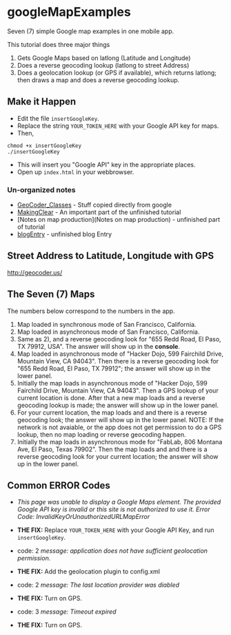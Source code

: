 # googleMapExamples
Seven (7) simple Google map examples in one mobile app.

This tutorial does three major things 

1. Gets Google Maps based on latlong (Latitude and Longitude)
2. Does a reverse geocoding lookup (latlong to street Address)
3. Does a geolocation lookup (or GPS if available), which returns latlong; then draws a map and does a reverse geocoding lookup.

## Make it Happen ##

* Edit the file `insertGoogleKey`. 
* Replace the string `YOUR_TOKEN_HERE` with your Google API key for maps.
* Then, 
```
chmod +x insertGoogleKey
./insertGoogleKey
```

* This will insert you "Google API" key in the appropriate places.
* Open up `index.html` in your webbrowser.


### Un-organized notes ###

* [GeoCoder_Classes](GeoCoder_Classes) - Stuff copied directly from google
* [MakingClear](MakingClear.md) - An important part of the unfinished tutorial
* [Notes on map production](Notes on map production) - unfinished part of tutorial
* [blogEntry](blogEntry) - unfinished blog Entry


## Street Address to Latitude, Longitude with GPS ##

http://geocoder.us/

## The Seven (7) Maps ##

The numbers below correspond to the numbers in the app.

1. Map loaded in synchronous mode of San Francisco, California.
2. Map loaded in asynchronous mode of San Francisco, California.
3. Same as 2), and a reverse geocoding look for "655 Redd Road, El Paso, TX 79912, USA". The answer will show up in the **console**.
4. Map loaded in asynchronous mode of "Hacker Dojo, 599 Fairchild Drive, Mountain View, CA 94043". Then there is a reverse geocoding look for "655 Redd Road, El Paso, TX 79912"; the answer will show up in the lower panel.
5. Initially the map loads in asynchronous mode of "Hacker Dojo, 599 Fairchild Drive, Mountain View, CA 94043". Then a GPS lookup of your current location is done. After that a new map loads and a reverse geocoding lookup is made; the answer will show up in the lower panel.
6. For your current location, the map loads and and there is a reverse geocoding look; the answer will show up in the lower panel. NOTE: If the network is not avaiable, or the app does not get permission to do a GPS lookup, then no map loading or reverse geocoding happen.
7. Initially the map loads in asynchronous mode for "FabLab, 806 Montana Ave, El Paso, Texas 79902". Then the map loads and and there is a reverse geocoding look for your current location; the answer will show up in the lower panel. 

## Common ERROR Codes ##

* *This page was unable to display a Google Maps element. The provided Google API key is invalid or this site is not authorized to use it. Error Code: InvalidKeyOrUnauthorizedURLMapError*
* **THE FIX:** Replace `YOUR_TOKEN_HERE` with your Google API Key, and run `insertGoogleKey`.

* code: 2 *message: application does not have sufficient geolocation permission.*
* **THE FIX:** Add the geolocation plugin to config.xml

* code: 2 *message: The last location provider was diabled*
* **THE FIX:** Turn on GPS.

* code: 3 *message: Timeout expired*
* **THE FIX:** Turn on GPS.
